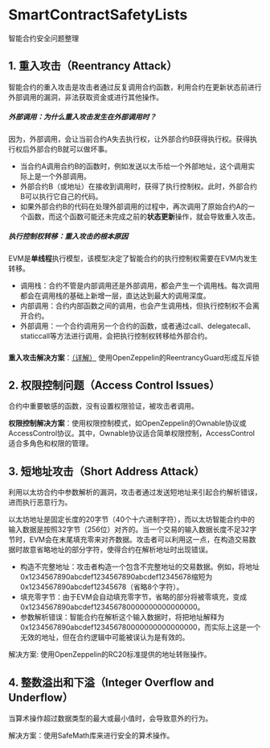 # SmartContractSafetyLists
智能合约安全问题整理


## 1. 重入攻击（Reentrancy Attack）

智能合约的重入攻击是攻击者通过反复调用合约函数，利用合约在更新状态前进行外部调用的漏洞，非法获取资金或进行其他操作。

##### 外部调用：为什么重入攻击发生在外部调用时？

因为，外部调用，会让当前合约A失去执行权，让外部合约B获得执行权。获得执行权后外部合约B就可以做坏事。

- 当合约A调用合约B的函数时，例如发送以太币给一个外部地址，这个调用实际上是一个外部调用。
- 外部合约B（或地址）在接收到调用时，获得了执行控制权。此时，外部合约B可以执行它自己的代码。
- 如果外部合约B的代码在处理外部调用的过程中，再次调用了原始合约A的一个函数，而这个函数可能还未完成之前的**状态更新**操作，就会导致重入攻击。

##### 执行控制权转移：重入攻击的根本原因

EVM是**单线程**执行模型，该模型决定了智能合约的执行控制权需要在EVM内发生转移。

- 调用栈：合约不管是内部调用还是外部调用，都会产生一个调用栈。每次调用都会在调用栈的基础上新增一层，直达达到最大的调用深度。
- 内部调用：合约内部函数之间的调用，也会产生调用栈，但执行控制权不会离开合约。
- 外部调用：一个合约调用另一个合约的函数，或者通过call、delegatecall、staticcall等方法进行调用，会把执行控制权转移给外部合约。

### 

**重入攻击解决方案**：[（详解）](./readmes/1_重入攻击解决办法.md) 使用OpenZeppelin的ReentrancyGuard形成互斥锁

## 2. 权限控制问题（Access Control Issues）

合约中重要敏感的函数，没有设置权限验证，被攻击者调用。

**权限控制解决方案**：使用权限控制模式，如OpenZeppelin的Ownable协议或AccessControl协议。其中，Ownable协议适合简单权限控制，AccessControl适合多角色和权限的管理。

## 3. 短地址攻击（Short Address Attack）

利用以太坊合约中参数解析的漏洞，攻击者通过发送短地址来引起合约解析错误，进而执行恶意行为。

以太坊地址是固定长度的20字节（40个十六进制字符），而以太坊智能合约中的输入数据是按照32字节（256位）对齐的。当一个交易的输入数据长度不足32字节时，EVM会在末尾填充零来对齐数据。攻击者可以利用这一点，在构造交易数据时故意省略地址的部分字符，使得合约在解析地址时出现错误。

- 构造不完整地址：攻击者构造一个包含不完整地址的交易数据。例如，将地址0x1234567890abcdef1234567890abcdef12345678缩短为0x1234567890abcdef12345678（省略8个字符）。
- 填充零字节：由于EVM会自动填充零字节，省略的部分将被零填充，变成0x1234567890abcdef123456780000000000000000。
- 参数解析错误：智能合约在解析这个输入数据时，将把地址解释为0x1234567890abcdef123456780000000000000000，而实际上这是一个无效的地址，但在合约逻辑中可能被误认为是有效的。

解决方案: 使用OpenZeppelin的RC20标准提供的地址转账操作。

## 4. 整数溢出和下溢（Integer Overflow and Underflow）

当算术操作超过数据类型的最大或最小值时，会导致意外的行为。

解决方案：使用SafeMath库来进行安全的算术操作。